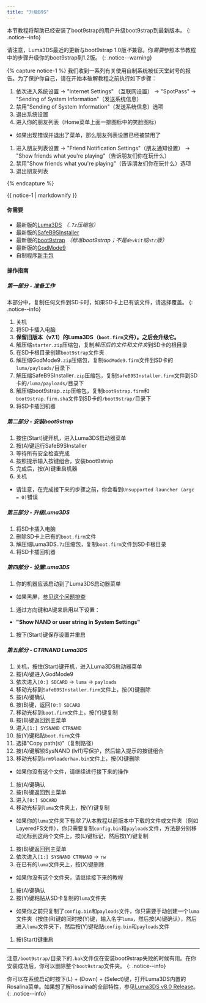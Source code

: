 ```yaml
---
title: "升级B9S"
---
```


本节教程将帮助已经安装了boot9strap的用户升级boot9strap到最新版本。
{: .notice--info}

请注意，Luma3DS最近的更新与boot9strap 1.0版*不*兼容。你*需要*参照本节教程中的步骤升级你的boot9strap到1.2版。
{: .notice--warning}

{% capture notice-1 %}
我们收到一系列有关使用自制系统被任天堂封号的报告。为了保护你自己，请在开始本破解教程之前执行如下步骤：

1. 依次进入系统设置 -> "Internet Settings" （互联网设置） -> "SpotPass" -> "Sending of System Information"（发送系统信息）
1. 禁用"Sending of System Information"（发送系统信息）选项
1. 退出系统设置
1. 进入你的朋友列表（Home菜单上面一排图标中的笑脸图标）
  + 如果出现错误并退出了菜单，那么朋友列表设置已经被禁用了
1. 进入朋友列表设置 -> "Friend Notification Settings"（朋友通知设置） ->  "Show friends what you're playing"（告诉朋友们你在玩什么）
1. 禁用"Show friends what you're playing"（告诉朋友们你在玩什么）选项
1. 退出朋友列表

{% endcapture %}

<div class="notice--danger">{{ notice-1 | markdownify }}</div>

#### 你需要

* 最新版的[Luma3DS](https://github.com/AuroraWright/Luma3DS/releases/latest) *（`.7z`压缩包）*
* 最新版的[SafeB9SInstaller](https://github.com/d0k3/SafeB9SInstaller/releases/latest)
* 最新版的[boot9strap](https://github.com/SciresM/boot9strap/releases/latest) *（标准boot9strap；不是`devkit`或`ntr`版）*
* 最新版的[GodMode9](https://github.com/d0k3/GodMode9/releases/latest)
* 自制程序[新手包](http://smealum.github.io/ninjhax2/starter.zip)

#### 操作指南

##### 第一部分 - 准备工作

本部分中，复制任何文件到SD卡时，如果SD卡上已有该文件，请选择覆盖。
{: .notice--info}

1. 关机
1. 将SD卡插入电脑
1. **保留旧版本（v7.1）的Luma3DS（`boot.firm`文件）。之后会升级它。**
1. 解压缩`starter.zip`压缩包，复制*解压后的文件和文件夹*到SD卡的根目录
1. 在SD卡根目录创建`boot9strap`文件夹
1. 解压缩GodMode9`.zip`压缩包，复制`GodMode9.firm`文件到SD卡的`luma/payloads/`目录下
1. 解压缩SafeB9SInstaller`.zip`压缩包，复制`SafeB9SInstaller.firm`文件到SD卡的`/luma/payloads/`目录下
1. 解压缩boot9strap`.zip`压缩包，复制`boot9strap.firm`和`boot9strap.firm.sha`文件到SD卡的`/boot9strap/`目录下
1. 将SD卡插回机器

##### 第二部分 - 安装boot9strap

1. 按住(Start)键开机，进入Luma3DS启动器菜单
1. 按(A)键运行SafeB9SInstaller
1. 等待所有安全检查完成
1. 按照提示输入按键组合，安装boot9strap
1. 完成后，按(A)键重启机器
1. 关机
  + 请注意，在完成接下来的步骤之前，你会看到`Unsupported launcher (argc = 0)`错误

##### 第三部分 - 升级Luma3DS

1. 将SD卡插入电脑
1. 删除SD卡上已有的`boot.firm`文件
1. 解压缩Luma3DS`.7z`压缩包，复制`boot.firm`文件到SD卡根目录
1. 将SD卡插回机器

##### 第四部分 - 设置Luma3DS

1. 你的机器应该启动到了Luma3DS启动器菜单
  + 如果黑屏，[参见这个问题排查](troubleshooting#ts_sys_b9s)
1. 通过方向键和A键来启用以下设置：
  + **"Show NAND or user string in System Settings"**
1. 按下(Start)键保存设置并重启

##### 第五部分 - CTRNAND Luma3DS

1. 关机，按住(Start)键开机，进入Luma3DS启动器菜单
1. 按(A)键进入GodMode9
1. 依次进入`[0:] SDCARD` -> `luma` -> `payloads`
1. 移动光标到`SafeB9SInstaller.firm`文件上，按(X)键删除
1. 按(A)键确认
1. 按(B)键，返回`[0:] SDCARD`
1. 移动光标到`boot.firm`文件上，按(Y)键复制
1. 按(B)键返回到主菜单
1. 进入`[1:] SYSNAND CTRNAND`
1. 按(Y)键粘贴`boot.firm`文件
1. 选择"Copy path(s)"（复制路径）
1. 按(A)键解锁SysNAND (lvl1)写保护，然后输入提示的按键组合
1. 移动光标到`arm9loaderhax.bin`文件上，按(X)键删除
  + 如果你没有这个文件，请继续进行接下来的操作
1. 按(A)键确认
1. 按(B)键返回到主菜单
1. 进入`[0:] SDCARD`
1. 移动光标到`luma`文件夹上，按(Y)键复制
  + 如果你的`luma`文件夹下有*除了*从本教程以前版本中下载的文件或文件夹（例如LayeredFS文件），你只需要复制`config.bin`和`payloads`文件，方法是分别移动光标到这两个文件上，按(L)键标记，然后按(Y)键复制
1. 按(B)键返回到主菜单
1. 依次进入`[1:] SYSNAND CTRNAND` -> `rw`
1. 在已有的`luma`文件夹上，按(X)键删除
  + 如果你没有这个文件夹，请继续接下来的教程
1. 按(A)键确认
1. 按(Y)键粘贴从SD卡复制的`luma`文件夹
  + 如果你之前只复制了`config.bin`和`payloads`文件，你只需要手动创建一个`luma`文件夹（按住(R)键的同时按(Y)键，输入名字`luma`，然后按(A)键确认），然后进入`luma`文件夹下，然后按(Y)键粘贴`config.bin`和`payloads`文件
1. 按(Start)键重启

___

注意`/boot9strap/`目录下的`.bak`文件仅在安装boot9strap失败的时候有用。在你安装成功后，你可以删除整个`boot9strap`文件夹。
{: .notice--info}

你可以在系统启动时按下(L) + (Down) + (Select)键，打开Luma3DS内置的Rosalina菜单。如果想了解Rosalina的全部特性，参见[Luma3DS v8.0 Release](https://github.com/AuroraWright/Luma3DS/releases/tag/v8.0)。
{: .notice--info}
